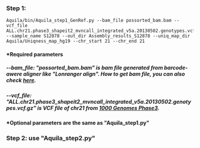 
### Step 1: 
```
Aquila/bin/Aquila_step1_GenRef.py --bam_file possorted_bam.bam --vcf_file ALL.chr21.phase3_shapeit2_mvncall_integrated_v5a.20130502.genotypes.vcf.gz  --sample_name S12878 --out_dir Assembly_results_S12878 --uniq_map_dir Aquila/Uniqness_map_hg19 --chr_start 21 --chr_end 21
```
#### *Required parameters
##### --bam_file: "possorted_bam.bam" is bam file generated from barcode-awere aligner like "Lonranger align". How to get bam file, you can also check <a href="https://github.com/maiziex/Aquila/blob/master/src/How_to_get_bam_and_vcf.md">here</a>.

##### --vcf_file: "ALL.chr21.phase3_shapeit2_mvncall_integrated_v5a.20130502.genotypes.vcf.gz" is VCF file of chr21 from <a href="https://github.com/maiziex/Aquila/blob/master/src/How_to_get_bam_and_vcf.md">1000 Genomes Phase3</a>. 

#### *Optional parameters are the same as "Aquila_step1.py"

### Step 2: use "Aquila_step2.py" 
